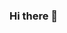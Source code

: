 ### Hi there 👋

<!--
**jtigik/jtigik** is a ✨ _special_ ✨ repository because its `README.md` (this file) appears on your GitHub profile.

[![Anurag's GitHub stats](https://github-readme-stats.vercel.app/api?username=jtigik)](https://github.com/anuraghazra/github-readme-stats)
